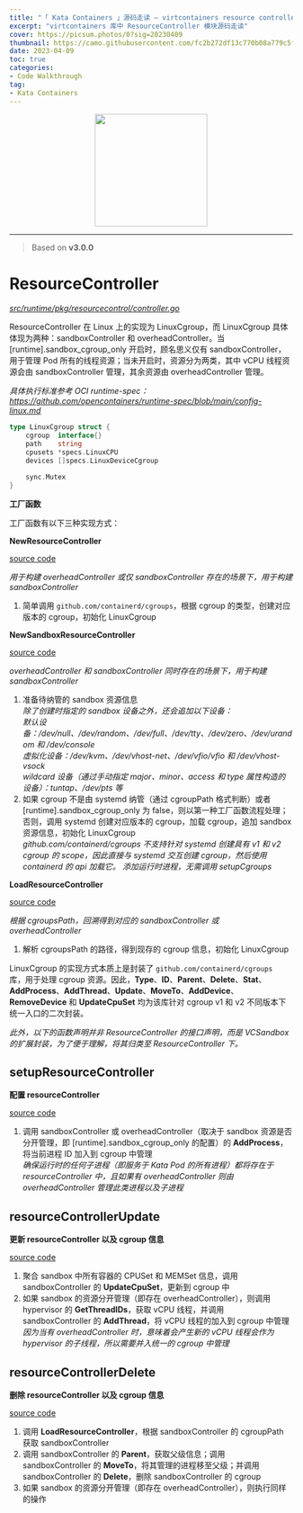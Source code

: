 ```yaml
---
title: "「 Kata Containers 」源码走读 — virtcontainers resource controller"
excerpt: "virtcontainers 库中 ResourceController 模块源码走读"
cover: https://picsum.photos/0?sig=20230409
thumbnail: https://camo.githubusercontent.com/fc2b272df13c770b08a779c5f96690946039c45998b1bb439eb193b3fcd829ab/68747470733a2f2f7777772e6f70656e737461636b2e6f72672f6173736574732f6b6174612f6b6174612d766572746963616c2d6f6e2d77686974652e706e67
date: 2023-04-09
toc: true
categories:
- Code Walkthrough
tag:
- Kata Containers
---
```


<div align=center><img width="200" style="border: 0px" src="https://katacontainers.io/static/logo-a1e2d09ad097b3fc8536cb77aa615c42.svg"></div>

------

> Based on **v3.0.0**

# ResourceController

*<u>src/runtime/pkg/resourcecontrol/controller.go</u>*

ResourceController 在 Linux 上的实现为 LinuxCgroup，而 LinuxCgroup 具体体现为两种：sandboxController 和 overheadController。当 [runtime].sandbox_cgroup_only 开启时，顾名思义仅有 sandboxController，用于管理 Pod 所有的线程资源；当未开启时，资源分为两类，其中 vCPU 线程资源会由 sandboxController 管理，其余资源由 overheadController 管理。

*具体执行标准参考 OCI runtime-spec：https://github.com/opencontainers/runtime-spec/blob/main/config-linux.md*

```go
type LinuxCgroup struct {
	cgroup  interface{}
	path    string
	cpusets *specs.LinuxCPU
	devices []specs.LinuxDeviceCgroup

	sync.Mutex
}
```

**工厂函数**

工厂函数有以下三种实现方式：

**NewResourceController**

[source code](https://github.com/kata-containers/kata-containers/blob/3.0.0/src/runtime/pkg/resourcecontrol/cgroups.go#L133)

*用于构建 overheadController 或仅 sandboxController 存在的场景下，用于构建 sandboxController*

1. 简单调用 `github.com/containerd/cgroups`，根据 cgroup 的类型，创建对应版本的 cgroup，初始化 LinuxCgroup

**NewSandboxResourceController**

[source code](https://github.com/kata-containers/kata-containers/blob/3.0.0/src/runtime/pkg/resourcecontrol/cgroups.go#L168)

*overheadController 和 sandboxController 同时存在的场景下，用于构建 sandboxController*

1. 准备待纳管的 sandbox 资源信息<br>*除了创建时指定的 sandbox 设备之外，还会追加以下设备：*<br>*默认设备：/dev/null、/dev/random、/dev/full、/dev/tty、/dev/zero、/dev/urandom 和 /dev/console*<br>*虚拟化设备：/dev/kvm、/dev/vhost-net、/dev/vfio/vfio 和 /dev/vhost-vsock*<br>*wildcard 设备（通过手动指定 major、minor、access 和 type 属性构造的设备）：tuntap、/dev/pts 等*
2. 如果 cgroup 不是由 systemd 纳管（通过 cgroupPath 格式判断）或者 [runtime].sandbox_cgroup_only 为 false，则以第一种工厂函数流程处理；否则，调用 systemd 创建对应版本的 cgroup，加载 cgroup，追加 sandbox 资源信息，初始化 LinuxCgroup<br>*github.com/containerd/cgroups 不支持针对 systemd 创建具有 v1 和 v2 cgroup 的 scope，因此直接与 systemd 交互创建 cgroup，然后使用 containerd 的 api 加载它。 添加运行时进程，无需调用 setupCgroups*

**LoadResourceController**

[source code](https://github.com/kata-containers/kata-containers/blob/3.0.0/src/runtime/pkg/resourcecontrol/cgroups.go#L229)

*根据 cgroupsPath，回溯得到对应的 sandboxController 或 overheadController*

1. 解析 cgroupsPath 的路径，得到现存的 cgroup 信息，初始化 LinuxCgroup

LinuxCgroup 的实现方式本质上是封装了 `github.com/containerd/cgroups ` 库，用于处理 cgroup 资源。因此，**Type**、**ID**、**Parent**、**Delete**、**Stat**、**AddProcess**、**AddThread**、**Update**、**MoveTo**、**AddDevice**、**RemoveDevice** 和 **UpdateCpuSet** 均为该库针对 cgroup v1 和 v2 不同版本下统一入口的二次封装。

*此外，以下的函数声明并非 ResourceController 的接口声明，而是 VCSandbox 的扩展封装，为了便于理解，将其归类至 ResourceController 下。*

## setupResourceController

**配置 resourceController**

[source code](https://github.com/kata-containers/kata-containers/blob/3.0.0/src/runtime/virtcontainers/sandbox.go#L2275)

1. 调用 sandboxController 或 overheadController（取决于 sandbox 资源是否分开管理，即 [runtime].sandbox_cgroup_only 的配置）的 **AddProcess**，将当前进程 ID 加入到 cgroup 中管理<br>*确保运行时的任何子进程（即服务于 Kata Pod 的所有进程）都将存在于 resourceController 中，且如果有 overheadController 则由 overheadController 管理此类进程以及子进程*

## resourceControllerUpdate

**更新 resourceController 以及 cgroup 信息**

[source code](https://github.com/kata-containers/kata-containers/blob/3.0.0/src/runtime/virtcontainers/sandbox.go#L2191)

1. 聚合 sandbox 中所有容器的 CPUSet 和 MEMSet 信息，调用 sandboxController 的 **UpdateCpuSet**，更新到 cgroup 中
2. 如果 sandbox 的资源分开管理（即存在 overheadController），则调用 hypervisor 的 **GetThreadIDs**，获取 vCPU 线程，并调用 sandboxController 的 **AddThread**，将 vCPU 线程的加入到 cgroup 中管理<br>*因为当有 overheadController 时，意味着会产生新的 vCPU 线程会作为 hypervisor 的子线程，所以需要并入统一的 cgroup 中管理*

## resourceControllerDelete

**删除 resourceController 以及 cgroup 信息**

[source code](https://github.com/kata-containers/kata-containers/blob/3.0.0/src/runtime/virtcontainers/sandbox.go#L2216)

1. 调用 **LoadResourceController**，根据 sandboxController 的 cgroupPath 获取 sandboxController
2. 调用 sandboxController 的 **Parent**，获取父级信息；调用 sandboxController 的 **MoveTo**，将其管理的进程移至父级；并调用 sandboxController 的 **Delete**，删除 sandboxController 的 cgroup
3. 如果 sandbox 的资源分开管理（即存在 overheadController），则执行同样的操作
